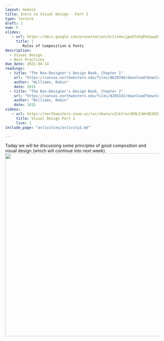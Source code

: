 ```yaml
---
layout: module
title: Intro to Visual Design - Part I
type: lecture
draft: 1
num: 5
slides:
   - url: https://docs.google.com/presentation/d/1inUocjpoXTxhqPm2awyO1MMgTHJj4BPWzCXzVEQQzjA/edit?usp=sharing
     title: |
        Rules of Composition & Fonts
description:
  - Visual Design
  - Best Practices
due_date: 2021-04-14
readings:
  - title: "The Non-Designer's Design Book, Chapter 1"
    url: "https://canvas.northwestern.edu/files/8620704/download?download_frd=1"
    author: "Williams, Robin" 
    date: 2015
  - title: "The Non-Designer's Design Book, Chapter 2"
    url: "https://canvas.northwestern.edu/files/8205183/download?download_frd=1"
    author: "Williams, Robin" 
    date: 2015
videos:
   - url: https://northwestern.zoom.us/rec/share/uZckfrur1D9LSJWc6EX8ZvYsEd3ZX6a8hiMX-PBcmBmwAWqoPqaI3Shm3uhRqMT1
     title: Visual Design Part 1
     live: 1
include_page: "activities/activity2.md"

---
```


Today we will be discussing some principles of good composition and visual design (which  will continue into next week).
<img style="width:600px;display:block;margin:auto;" src="{{site.baseurl}}/assets/images/lecture12/composition.png" />
